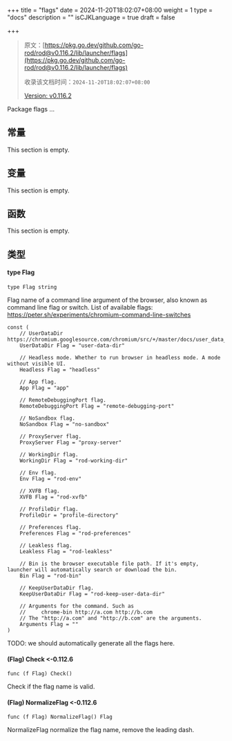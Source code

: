 +++
title = "flags"
date = 2024-11-20T18:02:07+08:00
weight = 1
type = "docs"
description = ""
isCJKLanguage = true
draft = false

+++

> 原文：[https://pkg.go.dev/github.com/go-rod/rod@v0.116.2/lib/launcher/flags](https://pkg.go.dev/github.com/go-rod/rod@v0.116.2/lib/launcher/flags)
>
> 收录该文档时间：`2024-11-20T18:02:07+08:00`
>
> [Version: v0.116.2](https://pkg.go.dev/github.com/go-rod/rod@v0.116.2/lib/launcher/flags?tab=versions)

Package flags ...

## 常量

This section is empty.

## 变量

This section is empty.

## 函数

This section is empty.

## 类型

#### type Flag 

```
type Flag string
```

Flag name of a command line argument of the browser, also known as command line flag or switch. List of available flags: https://peter.sh/experiments/chromium-command-line-switches

```
const (
	// UserDataDir https://chromium.googlesource.com/chromium/src/+/master/docs/user_data_dir.md
	UserDataDir Flag = "user-data-dir"

	// Headless mode. Whether to run browser in headless mode. A mode without visible UI.
	Headless Flag = "headless"

	// App flag.
	App Flag = "app"

	// RemoteDebuggingPort flag.
	RemoteDebuggingPort Flag = "remote-debugging-port"

	// NoSandbox flag.
	NoSandbox Flag = "no-sandbox"

	// ProxyServer flag.
	ProxyServer Flag = "proxy-server"

	// WorkingDir flag.
	WorkingDir Flag = "rod-working-dir"

	// Env flag.
	Env Flag = "rod-env"

	// XVFB flag.
	XVFB Flag = "rod-xvfb"

	// ProfileDir flag.
	ProfileDir = "profile-directory"

	// Preferences flag.
	Preferences Flag = "rod-preferences"

	// Leakless flag.
	Leakless Flag = "rod-leakless"

	// Bin is the browser executable file path. If it's empty, launcher will automatically search or download the bin.
	Bin Flag = "rod-bin"

	// KeepUserDataDir flag.
	KeepUserDataDir Flag = "rod-keep-user-data-dir"

	// Arguments for the command. Such as
	//     chrome-bin http://a.com http://b.com
	// The "http://a.com" and "http://b.com" are the arguments.
	Arguments Flag = ""
)
```

TODO: we should automatically generate all the flags here.

#### (Flag) Check <-0.112.6

```
func (f Flag) Check()
```

Check if the flag name is valid.

#### (Flag) NormalizeFlag <-0.112.6

```
func (f Flag) NormalizeFlag() Flag
```

NormalizeFlag normalize the flag name, remove the leading dash.
